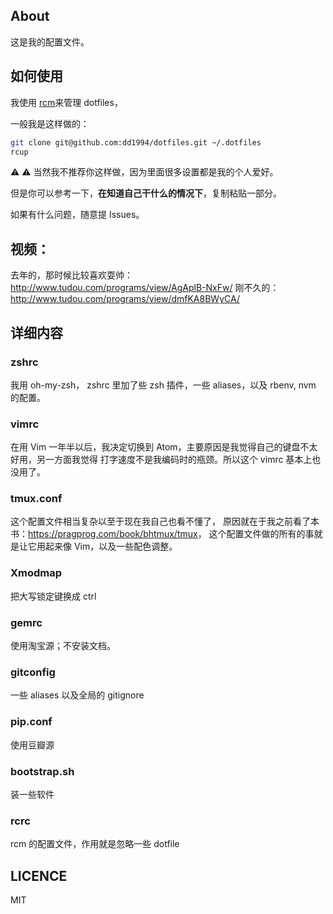 ## About
这是我的配置文件。

## 如何使用
我使用 [rcm](https://github.com/thoughtbot/rcm)来管理 dotfiles，

一般我是这样做的：

```bash
git clone git@github.com:dd1994/dotfiles.git ~/.dotfiles
rcup
```

:warning: :warning:
当然我不推荐你这样做，因为里面很多设置都是我的个人爱好。

但是你可以参考一下，**在知道自己干什么的情况下**，复制粘贴一部分。

如果有什么问题，随意提 Issues。

## 视频：

去年的，那时候比较喜欢耍帅：<http://www.tudou.com/programs/view/AgAplB-NxFw/>
刚不久的： <http://www.tudou.com/programs/view/dmfKA8BWyCA/>

## 详细内容

### zshrc

我用 oh-my-zsh， zshrc 里加了些 zsh 插件，一些 aliases，以及 rbenv, nvm 的配置。

### vimrc
在用 Vim 一年半以后，我决定切换到 Atom，主要原因是我觉得自己的键盘不太好用，另一方面我觉得
打字速度不是我编码时的瓶颈。所以这个 vimrc 基本上也没用了。

### tmux.conf
这个配置文件相当复杂以至于现在我自己也看不懂了，
原因就在于我之前看了本书：<https://pragprog.com/book/bhtmux/tmux>，
这个配置文件做的所有的事就是让它用起来像 Vim，以及一些配色调整。

### Xmodmap
把大写锁定键换成 ctrl

### gemrc
使用淘宝源；不安装文档。

### gitconfig
一些 aliases 以及全局的 gitignore

### pip.conf
使用豆瓣源

### bootstrap.sh
装一些软件

### rcrc
rcm 的配置文件，作用就是忽略一些 dotfile

## LICENCE
MIT
